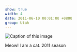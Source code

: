 ```yaml
---
show: true
width: 4
date: 2011-06-10 00:01:00 +0800
group: Utah
---
```

<div>
  <img data-src="{{ 'assets/images/photos/cover1.jpg' | relative_url }}" class="lazy w-100 rounded" src="{{ '/assets/images/empty_300x200.png' | relative_url }}" data-toggle="tooltip" data-placement="top" title="Caption of this image">
  <div class="card-body">
    <p class="card-text">
      Meow! I am a cat. 2011 season
    </p>
  </div>
</div>
